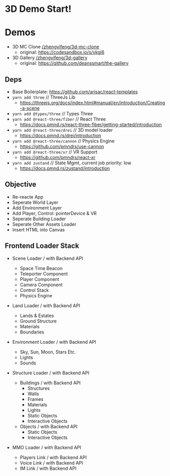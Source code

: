 # 3D Demo Start!

# Demos

- 3D MC Clone [/zhengyifeng/3d-mc-clone](https://gitlab.weinvent.org/zhengyifeng/3d-mc-clone)
  - original: https://codesandbox.io/s/vkgi6
- 3D Gallery [/zhengyifeng/3d-gallery](https://gitlab.weinvent.org/zhengyifeng/3d-gallery)
  - original: https://github.com/deanssmart/the-gallery

## Deps

- Base Boilerplate: https://github.com/arisac/react-templates
- `yarn add three` // ThreeJs Lib
  - https://threejs.org/docs/index.html#manual/en/introduction/Creating-a-scene
- `yarn add @types/three` // Types Three
- `yarn add @react-three/fiber` // React Three
  - https://docs.pmnd.rs/react-three-fiber/getting-started/introduction
- `yarn add @react-three/drei` // 3D model loader
  - https://docs.pmnd.rs/drei/introduction
- `yarn add @react-three/cannon` // Physics Engine
  - https://github.com/pmndrs/use-cannon
- `yarn add @react-three/xr` // VR Support
  - https://github.com/pmndrs/react-xr
- `yarn add zustand` // State Mgmt, current job priority: low
  - https://docs.pmnd.rs/zustand/introduction

## Objective

- Re-reacte App
- Seperate World Layer
- Add Environment Layer
- Add Player, Control: pointerDevice & VR
- Seperate Building Loader
- Seperate Other Assets Loader
- Insert HTML into Canvas

## Frontend Loader Stack

- Scene Loader / with Backend API
    - Space Time Beacon
    - Teleporter Component
    - Player Component
    - Camera Component
    - Control Stack
    - Physics Engine

- Land Loader / with Backend API
    - Lands & Estates
    - Ground Structure
    - Materials
    - Boundaries

- Environment Loader / with Backend API
    - Sky, Sun, Moon, Stars Etc.
    - Lights
    - Sounds

- Structure Loader / with Backend API
    - Buildings / with Backend API
        - Structures
        - Walls
        - Frames
        - Materials
        - Lights
        - Static Objects
        - Interactive Objects
    - Objects / with Backend API
        - Static Objects
        - Interactive Objects

- MMO Loader / with Backend API
    - Players Link / with Backend API
    - Voice Link / with Backend API
    - IM Link / with Backend API